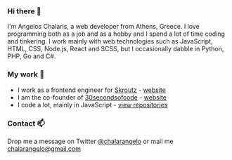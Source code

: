 ### Hi there 👋

I'm Angelos Chalaris, a web developer from Athens, Greece. I love programming both as a job and as a hobby and I spend a lot of time coding and tinkering. I work mainly with web technologies such as JavaScript, HTML, CSS, Node.js, React and SCSS, but I occasionally dabble in Python, PHP, Go and C#. 

### My work 🔭

- I work as a frontend engineer for [Skroutz](https://github.com/skroutz) - [website](https://www.skroutz.gr/)
- I am the co-founder of [30secondsofcode](https://github.com/30-seconds) - [website](https://30secondsofcode.org)
- I code a lot, mainly in JavaScript - [view repositories](https://github.com/Chalarangelo?tab=repositories)

### Contact 📫

Drop me a message on Twitter [@chalarangelo](https://twitter.com/chalarangelo) or mail me [chalarangelo@gmail.com](mailto:chalarangelo@gmail.com)
